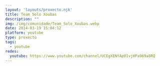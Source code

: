 ```yaml
---
layout: 'layouts/proxecto.njk'
title: Team Solo Xoubas
description: ""
img: /img/comunidade/Team_Solo_Xoubas.webp
date: 2014-03-19 15:04:12
platform: youtube
type: proxecto
tags:
  - youtube
redes:
  youtube: https://www.youtube.com/channel/UCEgXENYAp01vjHPa969a8RQ
---
```

